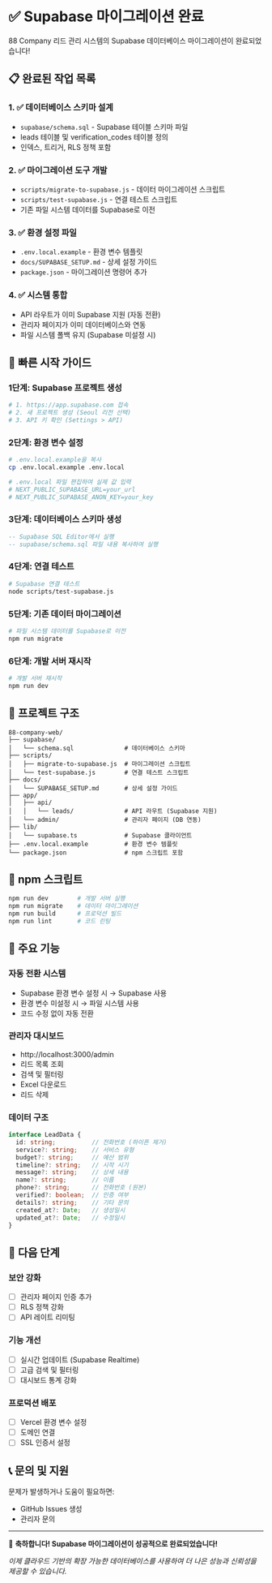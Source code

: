 # ✅ Supabase 마이그레이션 완료

88 Company 리드 관리 시스템의 Supabase 데이터베이스 마이그레이션이 완료되었습니다!

## 📋 완료된 작업 목록

### 1. ✅ 데이터베이스 스키마 설계
- `supabase/schema.sql` - Supabase 테이블 스키마 파일
- leads 테이블 및 verification_codes 테이블 정의
- 인덱스, 트리거, RLS 정책 포함

### 2. ✅ 마이그레이션 도구 개발
- `scripts/migrate-to-supabase.js` - 데이터 마이그레이션 스크립트
- `scripts/test-supabase.js` - 연결 테스트 스크립트
- 기존 파일 시스템 데이터를 Supabase로 이전

### 3. ✅ 환경 설정 파일
- `.env.local.example` - 환경 변수 템플릿
- `docs/SUPABASE_SETUP.md` - 상세 설정 가이드
- `package.json` - 마이그레이션 명령어 추가

### 4. ✅ 시스템 통합
- API 라우트가 이미 Supabase 지원 (자동 전환)
- 관리자 페이지가 이미 데이터베이스와 연동
- 파일 시스템 폴백 유지 (Supabase 미설정 시)

## 🚀 빠른 시작 가이드

### 1단계: Supabase 프로젝트 생성
```bash
# 1. https://app.supabase.com 접속
# 2. 새 프로젝트 생성 (Seoul 리전 선택)
# 3. API 키 확인 (Settings > API)
```

### 2단계: 환경 변수 설정
```bash
# .env.local.example을 복사
cp .env.local.example .env.local

# .env.local 파일 편집하여 실제 값 입력
# NEXT_PUBLIC_SUPABASE_URL=your_url
# NEXT_PUBLIC_SUPABASE_ANON_KEY=your_key
```

### 3단계: 데이터베이스 스키마 생성
```sql
-- Supabase SQL Editor에서 실행
-- supabase/schema.sql 파일 내용 복사하여 실행
```

### 4단계: 연결 테스트
```bash
# Supabase 연결 테스트
node scripts/test-supabase.js
```

### 5단계: 기존 데이터 마이그레이션
```bash
# 파일 시스템 데이터를 Supabase로 이전
npm run migrate
```

### 6단계: 개발 서버 재시작
```bash
# 개발 서버 재시작
npm run dev
```

## 📂 프로젝트 구조

```
88-company-web/
├── supabase/
│   └── schema.sql              # 데이터베이스 스키마
├── scripts/
│   ├── migrate-to-supabase.js  # 마이그레이션 스크립트
│   └── test-supabase.js        # 연결 테스트 스크립트
├── docs/
│   └── SUPABASE_SETUP.md       # 상세 설정 가이드
├── app/
│   ├── api/
│   │   └── leads/              # API 라우트 (Supabase 지원)
│   └── admin/                  # 관리자 페이지 (DB 연동)
├── lib/
│   └── supabase.ts             # Supabase 클라이언트
├── .env.local.example          # 환경 변수 템플릿
└── package.json                # npm 스크립트 포함
```

## 🔧 npm 스크립트

```bash
npm run dev        # 개발 서버 실행
npm run migrate    # 데이터 마이그레이션
npm run build      # 프로덕션 빌드
npm run lint       # 코드 린팅
```

## 🌟 주요 기능

### 자동 전환 시스템
- Supabase 환경 변수 설정 시 → Supabase 사용
- 환경 변수 미설정 시 → 파일 시스템 사용
- 코드 수정 없이 자동 전환

### 관리자 대시보드
- http://localhost:3000/admin
- 리드 목록 조회
- 검색 및 필터링
- Excel 다운로드
- 리드 삭제

### 데이터 구조
```typescript
interface LeadData {
  id: string;          // 전화번호 (하이픈 제거)
  service?: string;    // 서비스 유형
  budget?: string;     // 예산 범위
  timeline?: string;   // 시작 시기
  message?: string;    // 상세 내용
  name?: string;       // 이름
  phone?: string;      // 전화번호 (원본)
  verified?: boolean;  // 인증 여부
  details?: string;    // 기타 문의
  created_at?: Date;   // 생성일시
  updated_at?: Date;   // 수정일시
}
```

## 🎯 다음 단계

### 보안 강화
- [ ] 관리자 페이지 인증 추가
- [ ] RLS 정책 강화
- [ ] API 레이트 리미팅

### 기능 개선
- [ ] 실시간 업데이트 (Supabase Realtime)
- [ ] 고급 검색 및 필터링
- [ ] 대시보드 통계 강화

### 프로덕션 배포
- [ ] Vercel 환경 변수 설정
- [ ] 도메인 연결
- [ ] SSL 인증서 설정

## 📞 문의 및 지원

문제가 발생하거나 도움이 필요하면:
- GitHub Issues 생성
- 관리자 문의

---

🎉 **축하합니다! Supabase 마이그레이션이 성공적으로 완료되었습니다!**

*이제 클라우드 기반의 확장 가능한 데이터베이스를 사용하여*
*더 나은 성능과 신뢰성을 제공할 수 있습니다.*